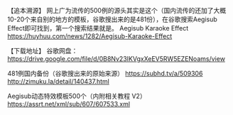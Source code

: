 【追本溯源】
网上广为流传的500例的源头其实是这个（国内流传的还加了大概10-20个来自别的地方的模板，谷歌搜出来的是481份），在谷歌搜索Aegisub Effect即可找到，第一个搜索结果就是。
Aegisub Karaoke Effect
https://huyhuu.com/news/1282/Aegisub-Karaoke-Effect

【下载地址】
谷歌网盘：https://drive.google.com/file/d/0B8Nv23IKVgxXeEV5RW5EZENoams/view

481例国内备份（谷歌搜出来的原始来源）
https://subhd.tv/a/509306
http://zimuku.la/detail/140437.html

Aegisub动态特效模板500个（内附相关教程 V2）https://assrt.net/xml/sub/607/607533.xml
